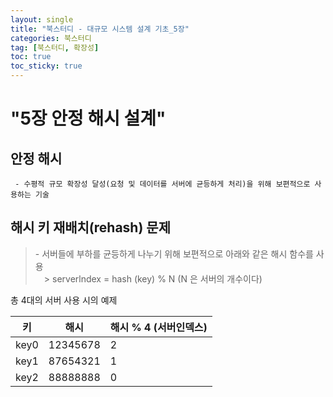 ```yaml
---
layout: single
title: "북스터디 - 대규모 시스템 설계 기초_5장"
categories: 북스터디
tag: [북스터디, 확장성]
toc: true
toc_sticky: true 
---
```


# "5장 안정 해시 설계"

## 안정 해시
```
 - 수평적 규모 확장성 달성(요청 및 데이터를 서버에 균등하게 처리)을 위해 보편적으로 사용하는 기술
```

## 해시 키 재배치(rehash) 문제
> \- 서버들에 부하를 균등하게 나누기 위해 보편적으로 아래와 같은 해시 함수를 사용 <br>
> 　\> serverlndex = hash (key) % N (N 은 서버의 개수이다)
>

총 4대의 서버 사용 시의 예제

|  키  |   해시   |해시 % 4 (서버인덱스) |
| ---- | -------- | - |
| key0 | 12345678 | 2 |
| key1 | 87654321 | 1 |
| key2 | 88888888 | 0 |